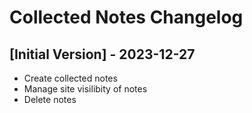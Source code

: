 # Collected Notes Changelog

## [Initial Version] - 2023-12-27

- Create collected notes
- Manage site visilibity of notes
- Delete notes
